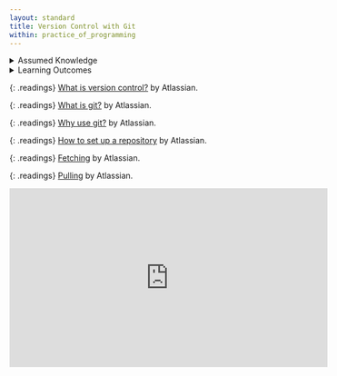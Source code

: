 ```yaml
---
layout: standard
title: Version Control with Git
within: practice_of_programming
---
```


<details class="prereq" markdown="1"><summary>Assumed Knowledge</summary>

  * Basic computer use including files and folders.
</details>

<details class="outcomes" markdown="1"><summary>Learning Outcomes</summary>

  * Understand what a _repository_ is and why code is kept in one.
  * Be able to _clone_ an existing repository
  * Be able to keep track of code begin updated in a repository.
  * Recognise the basic version control workflow

</details>

{: .readings}
[What is version control?](https://www.atlassian.com/git/tutorials/what-is-version-control) by Atlassian.

{: .readings}
[What is git?](https://www.atlassian.com/git/tutorials/what-is-git) by Atlassian.

{: .readings}
[Why use git?](https://www.atlassian.com/git/tutorials/why-git) by Atlassian.

{: .readings}
[How to set up a repository](https://www.atlassian.com/git/tutorials/setting-up-a-repository) by Atlassian.

{: .readings}
[Fetching](https://www.atlassian.com/git/tutorials/syncing/git-fetch) by Atlassian.

{: .readings}
[Pulling](https://www.atlassian.com/git/tutorials/syncing/git-pull) by Atlassian.

<iframe width="560" height="315" src="https://www.youtube.com/embed/SWYqp7iY_Tc" frameborder="0" allow="accelerometer; autoplay; encrypted-media; gyroscope; picture-in-picture" allowfullscreen></iframe>
